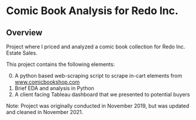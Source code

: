 # Comic Book Analysis for Redo Inc.

## Overview
Project where I priced and analyzed a comic book collection for Redo Inc. Estate Sales.
 
This project contains the following elements:

0. A python based web-scraping script to scrape in-cart elements from www.comicbookshop.com
1. Brief EDA and analysis in Python 
2. A client facing Tableau dashboard that we presented to potential buyers

Note: Project was originally conducted in November 2019, but was updated and cleaned in November 2021.
